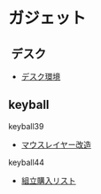 #  ガジェット

##  デスク 

- [デスク環境](https://hrklab.blog/docs/desk/desk.html)

## keyball

keyball39

- [マウスレイヤー改造](https://hrklab.blog/docs/keyball/keyball39/keyballMouseLayer.html)

keyball44

- [組立購入リスト](https://hrklab.blog/docs/keyball/keyball44/buyList.html)